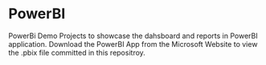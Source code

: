 # PowerBI
PowerBi Demo Projects to showcase the dahsboard and reports in PowerBI application.
Download the PowerBI App from the Microsoft Website to view the .pbix file committed in this repositroy.
